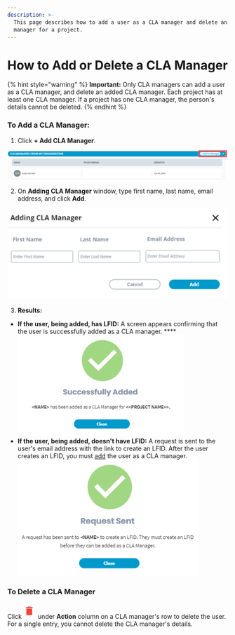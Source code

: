 ```yaml
---
description: >-
  This page describes how to add a user as a CLA manager and delete an added CLA
  manager for a project.
---
```


# How to Add or Delete a CLA Manager

{% hint style="warning" %}
**Important:** Only CLA managers can add a user as a CLA manager, and delete an added CLA manager. Each project has at least one CLA manager. If a project has one CLA manager, the person's details cannot be deleted.
{% endhint %}

### To Add a CLA Manager:

1. Click **+ Add CLA Manager**.

![](../../../../.gitbook/assets/add-cla-manager.png)

2. On **Adding CLA Manager** window, type first name, last name, email address, and click **Add**.

![Adding CLA Manager](../../../../.gitbook/assets/adding-cla-manager-window.png)

3. **Results:**

* **If the user, being added, has LFID:** A screen appears confirming that the user is successfully added as a CLA manager.   ****![](../../../../.gitbook/assets/cla-manager-successfully-added.png) 
* **If the user, being added, doesn't have LFID:** A request is sent to the user's email address with the link to create an LFID. After the user creates an LFID, you must [add](how-to-add-or-delete-a-cla-manager.md#to-add-a-cla-manager) the user as a CLA manager.  ![](../../../../.gitbook/assets/request-sent-to-add-a-cla-manager.png) 

### To Delete a CLA Manager

Click ![](../../../../.gitbook/assets/delete-icon.png) under **Action** column on a CLA manager's row to delete the user. For a single entry, you cannot delete the CLA manager's details.

